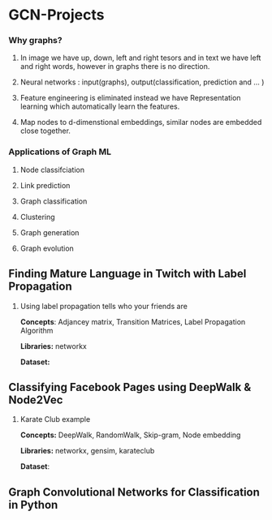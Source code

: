 # GCN-Projects

### Why graphs?

1. In image we have up, down, left and right tesors and in text we have left and right words, however in graphs there is no direction.

2. Neural networks : input(graphs), output(classification, prediction and ... )

3. Feature engineering is eliminated instead we have Representation learning which automatically learn the features.

4. Map nodes to d-dimenstional embeddings, similar nodes are embedded close together.

### Applications of Graph ML

1. Node classifciation 

2. Link prediction 

3. Graph classification

4. Clustering

5. Graph generation 

6. Graph evolution

## Finding Mature Language in Twitch with Label Propagation

1. Using label propagation tells who your friends are
   
   **Concepts**: Adjancey matrix, Transition Matrices, Label Propagation Algorithm
   
   **Libraries:** networkx
   
   **Dataset:**

## Classifying Facebook Pages using DeepWalk & Node2Vec

1. Karate Club example
   
   **Concepts:** DeepWalk, RandomWalk, Skip-gram, Node embedding
   
   **Libraries:** networkx, gensim, karateclub
   
   **Dataset**:

## Graph Convolutional Networks for Classification in Python
